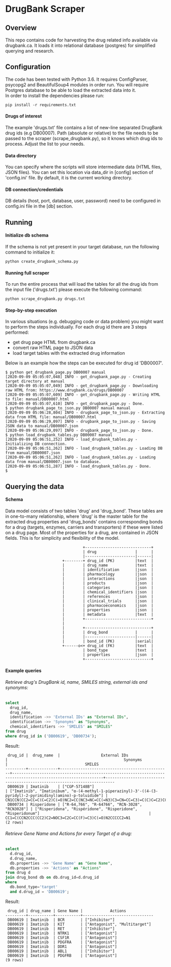 # DrugBank Scraper

## Overview

This repo contains code for harvesting the drug related info available via drugbank.ca. It loads it into relational database (postgres) for simplified querying and research.

## Configuration

The code has been tested with Python 3.6. It requires ConfigParser, psycopg2 and BeautifulSoup4 modules in order run. You will require Postgres database to be able to load the extracted data into it.  
In order to install the dependencies please run:
```
pip install -r requirements.txt
```


#### Drugs of interest

The example 'drugs.txt' file contains a list of new-line separated DrugBank drug ids (e.g DB00007). Path (absolute or relative) to the file needs to be passed to the scraper (scrape_drugbank.py), so it knows which drug ids to process. Adjust the list to your needs. 

#### Data directory

You can specify where the scripts will store intermediate data (HTML files, JSON files). You can set this location via data_dir in [config] section of 'config.ini' file. By default, it is the current working directory.

#### DB connection/credentials

DB details (host, port, database, user, password) need to be configured in config.ini file in the [db] section.

## Running

#### Initialize db schema

If the schema is not yet present in your target database, run the following command to initialize it:
```
python create_drugbank_schema.py
```

#### Running full scraper

To run the entire process that will load the tables for all the drug ids from the input file ('drugs.txt') please execute the following command:
```
python scrape_drugbank.py drugs.txt
```

#### Step-by-step execution

In various situations (e.g. debugging code or data problem) you might want to perform the steps individually. For each drug id there are 3 steps performed:
* get drug page HTML from drugbank.ca
* convert raw HTML page to JSON data
* load target tables with the extracted drug information

Below is an example how the steps can be executed for drug id 'DB00007'.
```
$ python get_drugbank_page.py DB00007 manual
[2020-09-09 05:05:07,048] INFO - get_drugbank_page.py - Creating target directory at manual
[2020-09-09 05:05:07,049] INFO - get_drugbank_page.py - Downloading raw HTML from: https://www.drugbank.ca/drugs/DB00007
[2020-09-09 05:05:07,609] INFO - get_drugbank_page.py - Writing HTML to file: manual/DB00007.html
[2020-09-09 05:05:07,610] INFO - get_drugbank_page.py - Done.
$ python drugbank_page_to_json.py DB00007 manual manual
[2020-09-09 05:06:28,804] INFO - drugbank_page_to_json.py - Extracting data from HTML file: manual/DB00007.html
[2020-09-09 05:06:29,097] INFO - drugbank_page_to_json.py - Saving JSON data to manual/DB00007.json
[2020-09-09 05:06:29,097] INFO - drugbank_page_to_json.py - Done.
$ python load_drugbank_tables.py DB00007 manual
[2020-09-09 05:06:51,252] INFO - load_drugbank_tables.py - Initializing DB connection.
[2020-09-09 05:06:51,262] INFO - load_drugbank_tables.py - Loading DB from manual/DB00007.json
[2020-09-09 05:06:51,262] INFO - load_drugbank_tables.py - Loading data from manual/DB00007.json to database.
[2020-09-09 05:06:51,287] INFO - load_drugbank_tables.py - Done.
$
```

## Querying the data

#### Schema

Data model consists of two tables 'drug' and 'drug_bond'. These tables are in one-to-many relationship, where 'drug' is the master table for the extracted drug properties and 'drug_bonds' contains corresponding
bonds for a drug (targets, enzymes, carriers and transporters) if these were listed on a drug page. Most of the properties for a drug, are contained in JSON fields. This is for simplicity and flexibility of the 
model. 
```
                                  +-----------------------------+
                                  | drug                 |      |
                                  |----------------------|------|
                         +--------+ drug_id (PK)         |text  |
                         |        | drug_name            |text  |
                         |        | identification       |json  |
                         |        | pharmacology         |json  |
                         |        | interactions         |json  |
                         |        | products             |json  |
                         |        | categories           |json  |
                         |        | chemical_identifiers |json  |
                         |        | references           |json  |
                         |        | clinical_trials      |json  |
                         |        | pharmacoeconomics    |json  |
                         |        | properties           |json  |
                         |        | metadata             |text  |
                         |        +-----------------------------+
                         |
                         |        +-----------------------------+
                         |        | drug_bond            |      |
                         |        |----------------------|------|
                         |        | bond_id (PK)         |serial|
                         +------o<+ drug_id (FK)         |text  |
                                  | bond_type            |text  |
                                  | properties           |json  |
                                  +-----------------------------+
```

#### Example queries

###### Retrieve drug's DrugBank id, name, SMILES string, external ids and synonyms:
```sql
select 
  drug_id, 
  drug_name, 
  identification ->> 'External IDs' as "External IDs", 
  identification ->> 'Synonyms' as "Synonyms",
  chemical_identifiers ->> 'SMILES' as "SMILES"
from drug
where drug_id in ('DB00619', 'DB00734');
```
Result:
```
 drug_id |  drug_name  |                  External IDs                  |                                                   Synonyms                                                   |                                  SMILES                                  
---------+-------------+------------------------------------------------+--------------------------------------------------------------------------------------------------------------+--------------------------------------------------------------------------
 DB00619 | Imatinib    | ["CGP-57148B"]                                 | ["Imatinib", "Imatinibum", "α-(4-methyl-1-piperazinyl)-3'-((4-(3-pyridyl)-2-pyrimidinyl)amino)-p-toluidide"] | CN1CCN(CC2=CC=C(C=C2)C(=O)NC2=CC(NC3=NC=CC(=N3)C3=CN=CC=C3)=C(C)C=C2)CC1
 DB00734 | Risperidone | ["R-64,766", "R-64766", "RCN-3028", "RCN3028"] | ["Risperidona", "Rispéridone", "Risperidone", "Risperidonum"]                                                | CC1=C(CCN2CCC(CC2)C2=NOC3=C2C=CC(F)=C3)C(=O)N2CCCCC2=N1
(2 rows)

```

###### Retrieve Gene Name and Actions for every Target of a drug:
```sql
select 
  d.drug_id, 
  d.drug_name, 
  db.properties ->> 'Gene Name' as "Gene Name", 
  db.properties ->> 'Actions' as "Actions" 
from drug d 
join drug_bond db on db.drug_id=d.drug_id 
where 
  db.bond_type='target'
  and d.drug_id = 'DB00619';
```

Result:
```
 drug_id | drug_name | Gene Name |            Actions            
---------+-----------+-----------+-------------------------------
 DB00619 | Imatinib  | BCR       | ["Inhibitor"]
 DB00619 | Imatinib  | KIT       | ["Antagonist", "Multitarget"]
 DB00619 | Imatinib  | RET       | ["Inhibitor"]
 DB00619 | Imatinib  | NTRK1     | ["Antagonist"]
 DB00619 | Imatinib  | CSF1R     | ["Antagonist"]
 DB00619 | Imatinib  | PDGFRA    | ["Antagonist"]
 DB00619 | Imatinib  | DDR1      | ["Antagonist"]
 DB00619 | Imatinib  | ABL1      | ["Inhibitor"]
 DB00619 | Imatinib  | PDGFRB    | ["Antagonist"]
(9 rows)
```